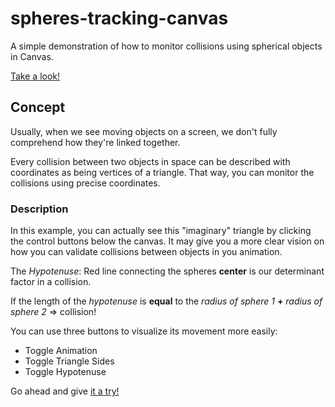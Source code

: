 # spheres-tracking-canvas
A simple demonstration of how to monitor collisions using spherical objects in Canvas.

[Take a look!](https://thebinaryfelix.github.io/spheres-tracking-canvas/)

## Concept
Usually, when we see moving objects on a screen, we don't fully comprehend how they're linked together.

Every collision between two objects in space can be described with coordinates as being vertices of a triangle. That way, you can monitor the collisions using precise coordinates.

### Description

In this example, you can actually see this "imaginary" triangle by clicking the control buttons below the canvas. It may give you a more clear vision on how you can validate collisions between objects in you animation.

The *Hypotenuse*: Red line connecting the spheres **center** is our determinant factor in a collision.

If the length of the *hypotenuse* is **equal** to the *radius of sphere 1* **+** *radius of sphere 2* => collision!

You can use three buttons to visualize its movement more easily:

- Toggle Animation
- Toggle Triangle Sides
- Toggle Hypotenuse

Go ahead and give [it a try!](https://thebinaryfelix.github.io/spheres-tracking-canvas/)
